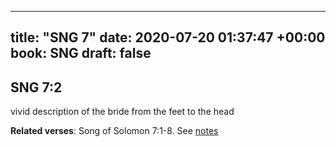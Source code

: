 
---
title: "SNG 7"
date: 2020-07-20 01:37:47 +00:00
book: SNG
draft: false
---

## SNG 7:2

vivid description of the bride from the feet to the head

**Related verses**: Song of Solomon 7:1-8. See [notes](https://my.bible.com/notes/3477523175108763782)

